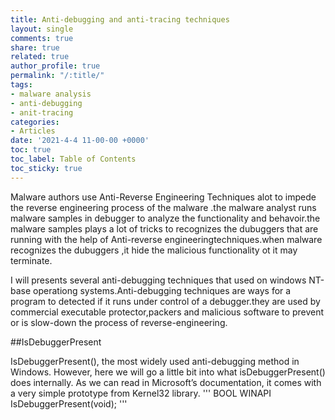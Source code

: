 ```yaml
---
title: Anti-debugging and anti-tracing techniques
layout: single
comments: true
share: true
related: true
author_profile: true
permalink: "/:title/"
tags:
- malware analysis 
- anti-debugging
- anit-tracing
categories:
- Articles
date: '2021-4-4 11-00-00 +0000'
toc: true
toc_label: Table of Contents
toc_sticky: true
---
```

Malware authors use Anti-Reverse Engineering Techniques alot to impede the reverse engineering process of the malware .the malware analyst runs malware samples in debugger to analyze the functionality and behavoir.the malware samples plays a lot of tricks to recognizes the dubuggers that are running with the help of Anti-reverse engineeringtechniques.when malware recognizes the dubuggers ,it hide the malicious functionality ot it may terminate.

<!-- more -->

I will presents several anti-debugging techniques that used on windows NT-base operationg systems.Anti-debugging techniques are ways for a program to detected if it runs under control of a debugger.they are used by commercial executable protector,packers and malicious software to prevent or is slow-down the process of reverse-engineering.

##IsDebuggerPresent

IsDebuggerPresent(), the most widely used anti-debugging method in Windows. However, here we will go a little bit into what isDebuggerPresent() does internally. As we can read in Microsoft’s documentation, it comes with a very simple prototype from Kernel32 library.
'''
   BOOL WINAPI IsDebuggerPresent(void);
'''

